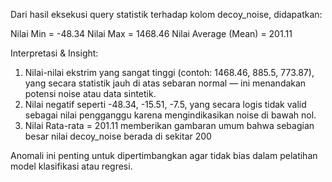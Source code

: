 Dari hasil eksekusi query statistik terhadap kolom decoy_noise, didapatkan:

Nilai Min = -48.34
Nilai Max = 1468.46
Nilai Average (Mean) = 201.11 

Interpretasi & Insight:

1. Nilai-nilai ekstrim yang sangat tinggi (contoh: 1468.46, 885.5, 773.87), yang secara statistik jauh di atas sebaran normal — ini menandakan potensi noise atau data sintetik.
2. Nilai negatif seperti -48.34, -15.51, -7.5, yang secara logis tidak valid sebagai nilai pengganggu karena mengindikasikan noise di bawah nol.
3. Nilai Rata-rata = 201.11 memberikan gambaran umum bahwa sebagian besar nilai decoy_noise berada di sekitar 200

Anomali ini penting untuk dipertimbangkan agar tidak bias dalam pelatihan model klasifikasi atau regresi.

